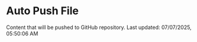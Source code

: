 # Auto Push File

Content that will be pushed to GitHub repository.
Last updated: 07/07/2025, 05:50:06 AM
